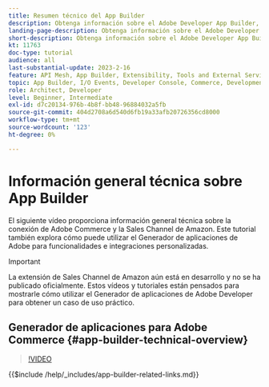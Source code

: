 ```yaml
---
title: Resumen técnico del App Builder
description: Obtenga información sobre el Adobe Developer App Builder, utilizado en Adobe Commerce con información general técnica
landing-page-description: Obtenga información sobre el Adobe Developer App Builder, utilizado en Adobe Commerce con información general técnica
short-description: Obtenga información sobre el Adobe Developer App Builder, utilizado en Adobe Commerce con información general técnica
kt: 11763
doc-type: tutorial
audience: all
last-substantial-update: 2023-2-16
feature: API Mesh, App Builder, Extensibility, Tools and External Services, Backend Development
topic: App Builder, I/O Events, Developer Console, Commerce, Development, Integrations
role: Architect, Developer
level: Beginner, Intermediate
exl-id: d7c20134-976b-4b8f-bb48-96884032a5fb
source-git-commit: 404d2708a6d540d6fb19a33afb20726356cd8000
workflow-type: tm+mt
source-wordcount: '123'
ht-degree: 0%

---
```


# Información general técnica sobre App Builder

El siguiente vídeo proporciona información general técnica sobre la conexión de Adobe Commerce y la Sales Channel de Amazon. Este tutorial también explora cómo puede utilizar el Generador de aplicaciones de Adobe para funcionalidades e integraciones personalizadas.

>[!IMPORTANT]
>
>La extensión de Sales Channel de Amazon aún está en desarrollo y no se ha publicado oficialmente.  Estos vídeos y tutoriales están pensados para mostrarle cómo utilizar el Generador de aplicaciones de Adobe Developer para obtener un caso de uso práctico.


## Generador de aplicaciones para Adobe Commerce {#app-builder-technical-overview}

>[!VIDEO](https://video.tv.adobe.com/v/3413512?quality=12&learn=on)

{{$include /help/_includes/app-builder-related-links.md}}
